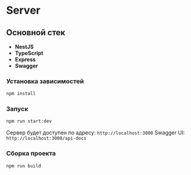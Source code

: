 # Server 

## Основной стек
- **NestJS**
- **TypeScript**
- **Express**
- **Swagger**

### Установка зависимостей
```bash
npm install
```

### Запуск
```bash
npm run start:dev
```
Сервер будет доступен по адресу: `http://localhost:3000`
Swagger UI: `http://localhost:3000/api-docs`

### Сборка проекта
```bash
npm run build
``` 
